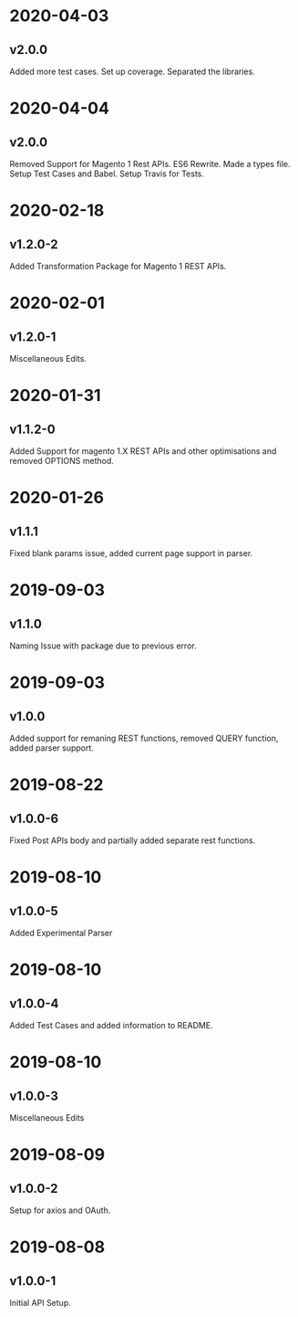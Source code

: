 # 2020-04-03
## v2.0.0
Added more test cases.
Set up coverage.
Separated the libraries.

# 2020-04-04
## v2.0.0
Removed Support for Magento 1 Rest APIs.
ES6 Rewrite.
Made a types file.
Setup Test Cases and Babel.
Setup Travis for Tests.

# 2020-02-18
## v1.2.0-2 
Added Transformation Package for Magento 1 REST APIs.

# 2020-02-01
## v1.2.0-1 
Miscellaneous Edits.

# 2020-01-31
## v1.1.2-0
Added Support for magento 1.X REST APIs and other optimisations and removed OPTIONS method.

# 2020-01-26
## v1.1.1
Fixed blank params issue, added current page support in parser.

# 2019-09-03
## v1.1.0
Naming Issue with package due to previous error.

# 2019-09-03
## v1.0.0 
Added support for remaning REST functions, removed QUERY function, added parser support.

# 2019-08-22
## v1.0.0-6
Fixed Post APIs body and partially added separate rest functions.

# 2019-08-10
## v1.0.0-5
Added Experimental Parser

# 2019-08-10
## v1.0.0-4
Added Test Cases and added information to README.

# 2019-08-10
## v1.0.0-3
Miscellaneous Edits

# 2019-08-09
## v1.0.0-2
Setup for axios and OAuth.

# 2019-08-08
## v1.0.0-1
Initial API Setup.